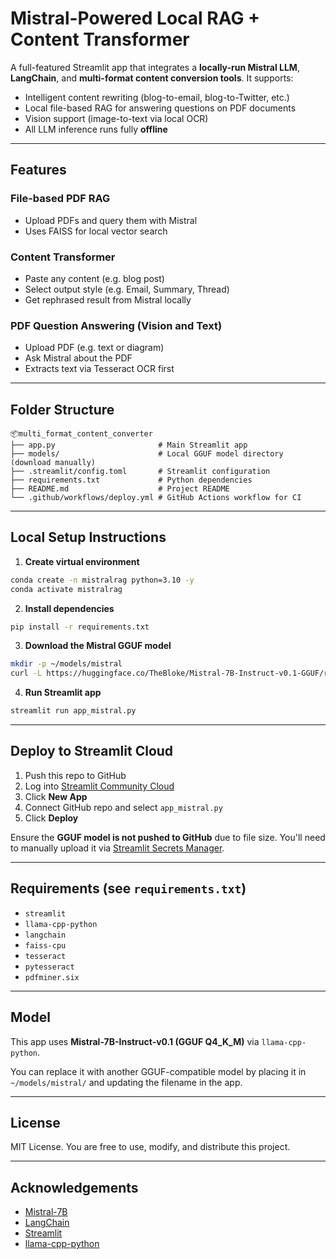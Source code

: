 # Mistral-Powered Local RAG + Content Transformer

A full-featured Streamlit app that integrates a **locally-run Mistral LLM**, **LangChain**, and **multi-format content conversion tools**. It supports:

* Intelligent content rewriting (blog-to-email, blog-to-Twitter, etc.)
* Local file-based RAG for answering questions on PDF documents
* Vision support (image-to-text via local OCR)
* All LLM inference runs fully **offline**

---

## Features

### File-based PDF RAG

* Upload PDFs and query them with Mistral
* Uses FAISS for local vector search

### Content Transformer

* Paste any content (e.g. blog post)
* Select output style (e.g. Email, Summary, Thread)
* Get rephrased result from Mistral locally

### PDF Question Answering (Vision and Text)

* Upload PDF (e.g. text or diagram)
* Ask Mistral about the PDF
* Extracts text via Tesseract OCR first

---

## Folder Structure

```
📦multi_format_content_converter
├── app.py                       # Main Streamlit app
├── models/                      # Local GGUF model directory (download manually)
├── .streamlit/config.toml       # Streamlit configuration
├── requirements.txt             # Python dependencies
├── README.md                    # Project README
└── .github/workflows/deploy.yml # GitHub Actions workflow for CI
```

---

## Local Setup Instructions

1. **Create virtual environment**

```bash
conda create -n mistralrag python=3.10 -y
conda activate mistralrag
```

2. **Install dependencies**

```bash
pip install -r requirements.txt
```

3. **Download the Mistral GGUF model**

```bash
mkdir -p ~/models/mistral
curl -L https://huggingface.co/TheBloke/Mistral-7B-Instruct-v0.1-GGUF/resolve/main/mistral-7b-instruct-v0.1.Q4_K_M.gguf -o ~/models/mistral/mistral-7b-instruct-v0.1.Q4_K_M.gguf
```

4. **Run Streamlit app**

```bash
streamlit run app_mistral.py
```

---

## Deploy to Streamlit Cloud

1. Push this repo to GitHub
2. Log into [Streamlit Community Cloud](https://streamlit.io/cloud)
3. Click **New App**
4. Connect GitHub repo and select `app_mistral.py`
5. Click **Deploy**

Ensure the **GGUF model is not pushed to GitHub** due to file size. You'll need to manually upload it via [Streamlit Secrets Manager](https://docs.streamlit.io/streamlit-community-cloud/get-started/deploy-an-app#manage-secrets-and-files).

---

## Requirements (see `requirements.txt`)

* `streamlit`
* `llama-cpp-python`
* `langchain`
* `faiss-cpu`
* `tesseract`
* `pytesseract`
* `pdfminer.six`

---

## Model

This app uses **Mistral-7B-Instruct-v0.1 (GGUF Q4\_K\_M)** via `llama-cpp-python`.

You can replace it with another GGUF-compatible model by placing it in `~/models/mistral/` and updating the filename in the app.

---

## License

MIT License. You are free to use, modify, and distribute this project.

---

## Acknowledgements

* [Mistral-7B](https://huggingface.co/mistralai/Mistral-7B-Instruct-v0.1)
* [LangChain](https://python.langchain.com/)
* [Streamlit](https://streamlit.io)
* [llama-cpp-python](https://github.com/abetlen/llama-cpp-python)
